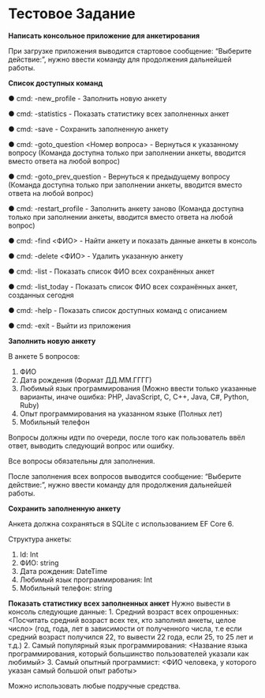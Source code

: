 # Тестовое Задание

**Написать консольное приложение для анкетирования**

При загрузке приложения выводится стартовое сообщение: “Выберите действие:”, нужно ввести команду для продолжения дальнейшей работы.

**Список доступных команд**

● cmd: -new_profile - Заполнить новую анкету

● cmd: -statistics - Показать статистику всех заполненных анкет

● cmd: -save - Сохранить заполненную анкету

● cmd: -goto_question <Номер вопроса> - Вернуться к указанному вопросу (Команда доступна только при заполнении анкеты, вводится вместо ответа на любой вопрос)

● cmd: -goto_prev_question - Вернуться к предыдущему вопросу (Команда доступна только при заполнении анкеты, вводится вместо ответа на любой вопрос)

● cmd: -restart_profile - Заполнить анкету заново (Команда доступна только при заполнении анкеты, вводится вместо ответа на любой вопрос)

● cmd: -find <ФИО> - Найти анкету и показать данные анкеты в консоль

● cmd: -delete <ФИО> - Удалить указанную анкету

● cmd: -list - Показать список ФИО всех сохранённых анкет

● cmd: -list_today - Показать список ФИО всех сохранённых анкет, созданных сегодня

● cmd: -help - Показать список доступных команд с описанием

● cmd: -exit - Выйти из приложения

**Заполнить новую анкету**

В анкете 5 вопросов: 

1. ФИО
2. Дата рождения (Формат ДД.ММ.ГГГГ)
3. Любимый язык программирования (Можно ввести только указанные варианты, иначе ошибка: PHP, JavaScript, C, C++, Java, C#, Python, Ruby)
4. Опыт программирования на указанном языке (Полных лет)
5. Мобильный телефон
 
Вопросы должны идти по очереди, после того как пользователь ввёл ответ, выводить следующий вопрос или ошибку.

Все вопросы обязательны для заполнения.

После заполнения всех вопросов выводится сообщение: “Выберите действие:”, нужно ввести команду для продолжения дальнейшей работы.

**Сохранить заполненную анкету**

Анкета должна сохраняться в SQLite с использованием EF Core 6.

Структура анкеты:

1. Id: Int
2. ФИО: string
3. Дата рождения: DateTime
4. Любимый язык программирования: Int
5. Мобильный телефон: string
 
**Показать статистику всех заполненных анкет**
Нужно вывести в консоль следующие данные: 1. Средний возраст всех опрошенных: <Посчитать средний возраст всех тех, кто заполнял анкеты, целое число> (год, года, лет в зависимости от полученного числа, т.е если средний возраст получился 22, то вывести 22 года, если 25, то 25 лет и т.д.) 2. Самый популярный язык программирования: <Название языка программирования, который большинство пользователей указали как любимый> 3. Самый опытный программист: <ФИО человека, у которого указан самый большой опыт работы>
 
Можно использовать любые подручные средства.
